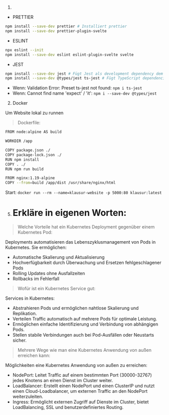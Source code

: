 1. 
- PRETTIER
```bash
npm install --save-dev prettier # Installiert prettier
npm install --save-dev prettier-plugin-svelte
```

- ESLINT
```bash
npx eslint --init
npm install --save-dev eslint eslint-plugin-svelte svelte
```

- JEST
```bash
npm install --save-dev jest # Fügt Jest als development dependency dem Projekt hinzu
npm install --save-dev @types/jest ts-jest # Fügt TypeScript dependencies für Jest hinzu
```

- Wenn: Validation Error: Preset ts-jest not found: `npm i ts-jest`
- Wenn: Cannot find name 'expect' / 'it': `npm i --save-dev @types/jest`

2. Docker

Um Website lokal zu runnen

>Dockerfile:
```bash
FROM node:alpine AS build

WORKDIR /app

COPY package.json ./
COPY package-lock.json ./
RUN npm install
COPY . ./
RUN npm run build

FROM nginx:1.19-alpine
COPY --from=build /app/dist /usr/share/nginx/html
```

Start: `docker run --rm --name=klausur-website -p 5000:80 klausur:latest`


5. # Erkläre in eigenen Worten:
>Welche Vorteile hat ein Kubernetes Deployment gegenüber einem Kubernetes Pod: 

Deployments automatisieren das Lebenszyklusmanagement von Pods in Kubernetes. Sie ermöglichen:
- Automatische Skalierung und Aktualisierung
- Hochverfügbarkeit durch Überwachung und Ersetzen fehlgeschlagener Pods
- Rolling Updates ohne Ausfallzeiten
- Rollbacks im Fehlerfall

>Wofür ist ein Kubernetes Service gut:

Services in Kubernetes:
- Abstrahieren Pods und ermöglichen nahtlose Skalierung und Replikation.
- Verteilen Traffic automatisch auf mehrere Pods für optimale Leistung.
- Ermöglichen einfache Identifizierung und Verbindung von abhängigen Pods.
- Stellen stabile Verbindungen auch bei Pod-Ausfällen oder Neustarts sicher.

>Mehrere Wege wie man eine Kubernetes Anwendung von außen erreichen kann:

Möglichkeiten eine Kubernetes Anwendung von außen zu erreichen:
- NodePort: Leitet Traffic auf einem bestimmten Port (30000-32767) jedes Knotens an einen Dienst im Cluster weiter.
- LoadBalancer: Erstellt einen NodePort und einen ClusterIP und nutzt einen Cloud-Loadbalancer, um externen Traffic an den NodePort weiterzuleiten.
- Ingress: Ermöglicht externen Zugriff auf Dienste im Cluster, bietet LoadBalancing, SSL und benutzerdefiniertes Routing.
